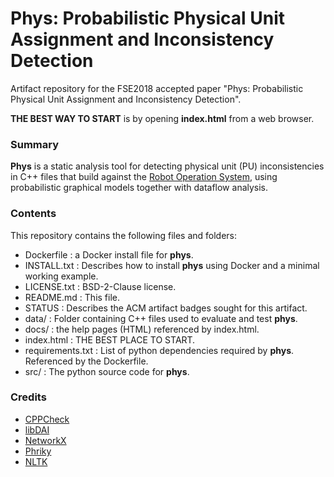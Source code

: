 # Phys: Probabilistic Physical Unit Assignment and Inconsistency Detection

Artifact repository for the FSE2018 accepted paper "Phys: Probabilistic Physical Unit Assignment and Inconsistency Detection".

**THE BEST WAY TO START** is by opening **index.html** from a web browser.

### Summary


**Phys** is a static analysis tool for detecting physical unit (PU) inconsistencies in C++ files that build against the [Robot Operation System](http://www.ros.org/), using probabilistic graphical models together with dataflow analysis.


### Contents

This repository contains the following files and folders:

* Dockerfile : a Docker install file for **phys**.
* INSTALL.txt  : Describes how to install **phys** using Docker and a minimal working example.
* LICENSE.txt : BSD-2-Clause license.
* README.md  :  This file. 
* STATUS  : Describes the ACM artifact badges sought for this artifact.
* data/  : Folder containing C++ files used to evaluate and test **phys**.
* docs/  : the help pages (HTML) referenced by index.html.
* index.html : THE BEST PLACE TO START.
* requirements.txt : List of python dependencies required by **phys**.  Referenced by the Dockerfile.
* src/ : The python source code for **phys**.

### Credits

* [CPPCheck](http://cppcheck.sourceforge.net/)
* [libDAI](http://libdai.org/)
* [NetworkX](https://networkx.github.io/)
* [Phriky](https://github.com/unl-nimbus-lab/phriky-units)
* [NLTK](http://www.nltk.org/)
